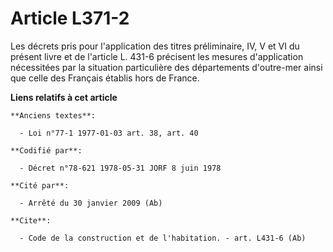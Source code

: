 # Article L371-2

Les décrets pris pour l'application des titres préliminaire, IV, V et VI du présent livre et de l'article L. 431-6 précisent
les mesures d'application nécessitées par la situation particulière des départements d'outre-mer ainsi que celle des Français
établis hors de France.

**Liens relatifs à cet article**

	**Anciens textes**:

	  - Loi n°77-1 1977-01-03 art. 38, art. 40

	**Codifié par**:

	  - Décret n°78-621 1978-05-31 JORF 8 juin 1978

	**Cité par**:

	  - Arrêté du 30 janvier 2009 (Ab)

	**Cite**:

	  - Code de la construction et de l'habitation. - art. L431-6 (Ab)
